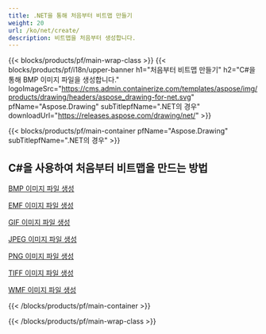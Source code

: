 ```yaml
---
title: .NET을 통해 처음부터 비트맵 만들기
weight: 20
url: /ko/net/create/
description: 비트맵을 처음부터 생성합니다.
---
```


{{< blocks/products/pf/main-wrap-class >}}
{{< blocks/products/pf/i18n/upper-banner h1="처음부터 비트맵 만들기" h2="C#을 통해 BMP 이미지 파일을 생성합니다." logoImageSrc="https://cms.admin.containerize.com/templates/aspose/img/products/drawing/headers/aspose_drawing-for-net.svg" pfName="Aspose.Drawing" subTitlepfName=".NET의 경우" downloadUrl="https://releases.aspose.com/drawing/net/" >}}

{{< blocks/products/pf/main-container pfName="Aspose.Drawing" subTitlepfName=".NET의 경우" >}}

<h2>C#을 사용하여 처음부터 비트맵을 만드는 방법</h2>

<p><a href="bmp/">BMP 이미지 파일 생성</a></p>
<p><a href="emf/">EMF 이미지 파일 생성</a></p>
<p><a href="gif/">GIF 이미지 파일 생성</a></p>
<p><a href="jpeg/">JPEG 이미지 파일 생성</a></p>
<p><a href="png/">PNG 이미지 파일 생성</a></p>
<p><a href="tiff/">TIFF 이미지 파일 생성</a></p>
<p><a href="wmf/">WMF 이미지 파일 생성</a></p>

{{< /blocks/products/pf/main-container >}}

{{< /blocks/products/pf/main-wrap-class >}}
